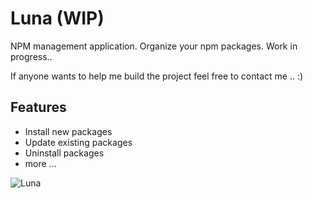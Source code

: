# Luna (WIP)

NPM management application. Organize your npm packages.
Work in progress..

If anyone wants to help me build the project feel free to contact me .. :)

## Features

- Install new packages
- Update existing packages
- Uninstall packages
- more ...

![Luna](http://104.236.58.95/media/luna1.png)
